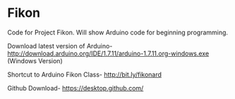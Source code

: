 # Fikon
Code for Project Fikon. 
Will show Arduino code for beginning programming. 

Download latest version of Arduino- http://download.arduino.org/IDE/1.7.11/arduino-1.7.11.org-windows.exe (Windows Version)

Shortcut to Arduino Fikon Class- http://bit.ly/fikonard 

Github Download- https://desktop.github.com/ 
